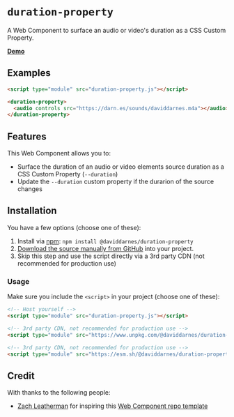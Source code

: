 # `duration-property`

A Web Component to surface an audio or video's duration as a CSS Custom Property.

**[Demo](https://daviddarnes.github.io/duration-property/demo.html)**

## Examples

```html
<script type="module" src="duration-property.js"></script>

<duration-property>
  <audio controls src="https://darn.es/sounds/daviddarnes.m4a"></audio>
</duration-property>
```

## Features

This Web Component allows you to:

- Surface the duration of an audio or video elements source duration as a CSS Custom Property (`--duration`)
- Update the `--duration` custom property if the durarion of the source changes

## Installation

You have a few options (choose one of these):

1. Install via [npm](https://www.npmjs.com/package/@daviddarnes/duration-property): `npm install @daviddarnes/duration-property`
1. [Download the source manually from GitHub](https://github.com/daviddarnes/duration-property/releases) into your project.
1. Skip this step and use the script directly via a 3rd party CDN (not recommended for production use)

### Usage

Make sure you include the `<script>` in your project (choose one of these):

```html
<!-- Host yourself -->
<script type="module" src="duration-property.js"></script>
```

```html
<!-- 3rd party CDN, not recommended for production use -->
<script type="module" src="https://www.unpkg.com/@daviddarnes/duration-property@1.0.0/duration-property.js"></script>
```

```html
<!-- 3rd party CDN, not recommended for production use -->
<script type="module" src="https://esm.sh/@daviddarnes/duration-property@1.0.0"></script>
```

## Credit

With thanks to the following people:

- [Zach Leatherman](https://zachleat.com) for inspiring this [Web Component repo template](https://github.com/daviddarnes/component-template)
